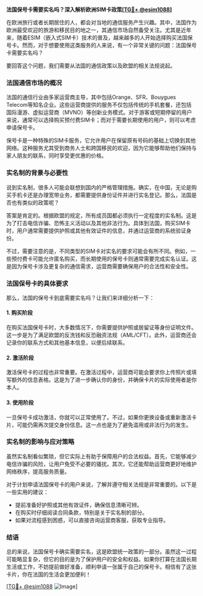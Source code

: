 **法国保号卡需要实名吗？深入解析欧洲SIM卡政策[[TG💪+ @esim1088](https://t.me/s/esim1088)]**

在欧洲旅行或者长期居住的人，都会对当地的通信服务产生兴趣。其中，法国作为欧洲最受欢迎的旅游和移民目的地之一，其通信市场自然备受关注。尤其是近年来，随着ESIM（嵌入式SIM卡）技术的普及，越来越多的人开始选择购买法国保号卡。然而，对于想要使用这类服务的人来说，有一个非常关键的问题：法国保号卡需要实名吗？

要回答这个问题，我们需要从法国的通信政策以及欧盟的相关法规说起。

### 法国通信市场的概况

法国的通信行业由多家运营商主导，其中包括Orange、SFR、Bouygues Telecom等知名企业。这些运营商提供的服务不仅包括传统的手机套餐，还包括国际漫游、虚拟运营商（MVNO）等创新业务模式。对于游客或短期停留的用户来说，通常可以选择购买预付费SIM卡；而对于需要长期使用的用户，则可以考虑申请保号卡。

保号卡是一种特殊的SIM卡服务，它允许用户在保留原有号码的基础上切换到其他网络。这种服务尤其受到商务人士和跨国移民的欢迎，因为它能够帮助他们保持与家人朋友的联系，同时享受更优惠的价格。

### 实名制的背景与必要性

说到实名制，很多人可能会联想到国内的严格管理措施。确实，在中国，无论是购买手机卡还是办理宽带业务，都需要提供身份证件并进行实名登记。那么，法国是否也有类似的政策呢？

答案是肯定的。根据欧盟的规定，所有成员国都必须执行一定程度的实名制。这是为了打击电信诈骗、恐怖主义活动以及其他非法行为。具体到法国，购买SIM卡时，用户通常需要提供护照或其他有效证件的信息，并通过运营商的系统验证身份。

不过，需要注意的是，不同类型的SIM卡对实名的要求可能会有所不同。例如，一些预付费卡可能允许匿名购买，而长期使用的保号卡则通常需要完成实名认证。这是因为保号卡涉及更复杂的通信需求，运营商需要确保用户的合法性和安全性。

### 法国保号卡的具体要求

那么，法国的保号卡到底需要实名吗？让我们来详细分析一下：

#### 1. 购买阶段
在购买法国保号卡时，大多数情况下，你需要提供护照或居留证等身份证明文件。这一步是为了满足欧盟的反洗钱和反恐融资法规（AML/CFT）。此外，运营商还会记录你的联系方式和其他基本信息，以便后续联系。

#### 2. 激活阶段
激活保号卡的过程也非常重要。在激活过程中，运营商可能会要求你上传照片或填写额外的信息表格。这是为了进一步确认你的身份，并确保卡片的实际使用者是你本人。

#### 3. 使用阶段
一旦保号卡成功激活，你就可以正常使用了。不过，如果你更换设备或重新激活卡片，可能仍需再次提交身份信息。这一点也是为了避免滥用或非法行为的发生。

### 实名制的影响与应对策略

虽然实名制看似繁琐，但它实际上有助于保障用户的合法权益。首先，它能够减少电信诈骗的风险，让用户免受不必要的骚扰。其次，它还能帮助运营商更好地维护网络秩序，提高服务质量。

对于计划申请法国保号卡的用户来说，了解并遵守相关法规是非常重要的。以下是一些实用的建议：

- 提前准备好护照或其他有效证件，确保信息清晰可辨。
- 在购买时仔细阅读合同条款，特别是关于实名制的部分。
- 如果对流程感到困惑，可以直接咨询运营商客服，获取专业指导。

### 结语

总的来说，法国保号卡确实需要实名，这是欧盟统一政策的一部分。虽然这一过程可能略显复杂，但它的目的是为了保护用户的安全和权益。如果你打算在法国长期生活或工作，不妨提前做好准备，顺利申请一张属于自己的保号卡。相信有了这张卡片，你在法国的生活会更加便利！

[[TG💪+ @esim1088](https://t.me/s/esim1088) ![Image](https://i.postimg.cc/4NQfJmqS/Snipaste-2025-05-13-00-14-12.png)]